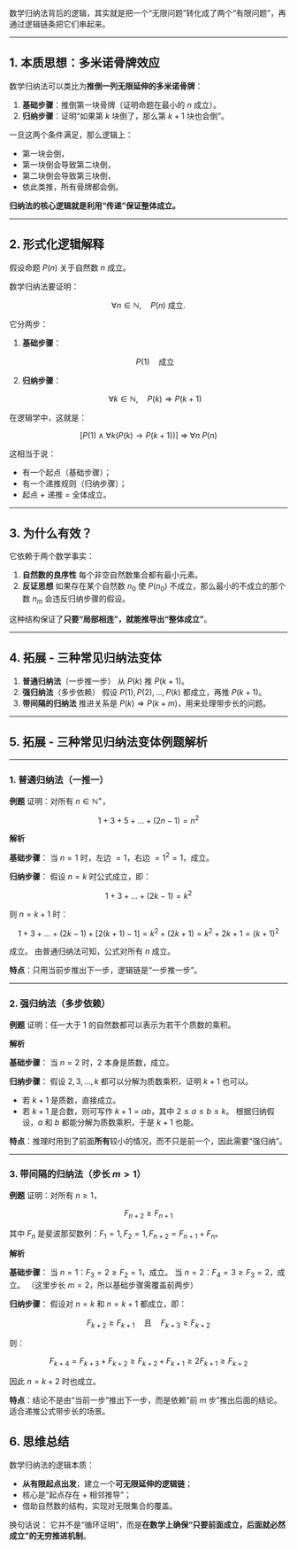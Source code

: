 数学归纳法背后的逻辑，其实就是把一个“无限问题”转化成了两个“有限问题”，再通过逻辑链条把它们串起来。

---

## 1. 本质思想：多米诺骨牌效应

数学归纳法可以类比为**推倒一列无限延伸的多米诺骨牌**：

1. **基础步骤**：推倒第一块骨牌（证明命题在最小的 $n$ 成立）。
2. **归纳步骤**：证明“如果第 $k$ 块倒了，那么第 $k+1$ 块也会倒”。

一旦这两个条件满足，那么逻辑上：

* 第一块会倒，
* 第一块倒会导致第二块倒，
* 第二块倒会导致第三块倒，
* 依此类推，所有骨牌都会倒。

**归纳法的核心逻辑就是利用“传递”保证整体成立。**

---

## 2. 形式化逻辑解释

假设命题 $P(n)$ 关于自然数 $n$ 成立。

数学归纳法要证明：

$$
\forall n \in \mathbb{N}, \quad P(n) \text{ 成立}.
$$

它分两步：

1. **基础步骤**：

   $$
   P(1) \quad \text{成立}
   $$
2. **归纳步骤**：

   $$
   \forall k \in \mathbb{N}, \quad P(k) \Rightarrow P(k+1)
   $$

在逻辑学中，这就是：

$$
[P(1) \land \forall k (P(k) \rightarrow P(k+1))] \ \Rightarrow\ \forall n \ P(n)
$$

这相当于说：

* 有一个起点（基础步骤）；
* 有一个递推规则（归纳步骤）；
* 起点 + 递推 = 全体成立。

---

## 3. 为什么有效？

它依赖于两个数学事实：

1. **自然数的良序性**
   每个非空自然数集合都有最小元素。
2. **反证思想**
   如果存在某个自然数 $n_0$ 使 $P(n_0)$ 不成立，那么最小的不成立的那个数 $n_m$ 会违反归纳步骤的假设。

这种结构保证了**只要“局部相连”，就能推导出“整体成立”**。

---

## 4. 拓展 - 三种常见归纳法变体

1. **普通归纳法**（一步推一步）
   从 $P(k)$ 推 $P(k+1)$。
2. **强归纳法**（多步依赖）
   假设 $P(1),P(2),...,P(k)$ 都成立，再推 $P(k+1)$。
3. **带间隔的归纳法**
   推进关系是 $P(k) \Rightarrow P(k+m)$，用来处理带步长的问题。

---


## 5. 拓展 - 三种常见归纳法变体例题解析

---

### 1. 普通归纳法（一推一）

**例题**
证明：对所有 $n \in \mathbb{N}^+$，

$$
1 + 3 + 5 + \dots + (2n-1) = n^2
$$

**解析**

**基础步骤**：
当 $n=1$ 时，左边 $= 1$，右边 $= 1^2 = 1$，成立。

**归纳步骤**：
假设 $n=k$ 时公式成立，即：

$$
1 + 3 + \dots + (2k-1) = k^2
$$

则 $n = k+1$ 时：

$$
1 + 3 + \dots + (2k-1) + [2(k+1) - 1]
= k^2 + (2k+1) = k^2 + 2k + 1 = (k+1)^2
$$

成立。
由普通归纳法可知，公式对所有 $n$ 成立。

**特点**：只用当前步推出下一步，逻辑链是“一步推一步”。

---

### 2. 强归纳法（多步依赖）

**例题**
证明：任一大于 1 的自然数都可以表示为若干个质数的乘积。

**解析**

**基础步骤**：
当 $n=2$ 时，2 本身是质数，成立。

**归纳步骤**：
假设 $2,3,\dots,k$ 都可以分解为质数乘积，证明 $k+1$ 也可以。

* 若 $k+1$ 是质数，直接成立。
* 若 $k+1$ 是合数，则可写作 $k+1 = ab$，其中 $2 \le a \le b \le k$。
  根据归纳假设，$a$ 和 $b$ 都能分解为质数乘积，于是 $k+1$ 也能。

**特点**：推理时用到了前面**所有**较小的情况，而不只是前一个，因此需要“强归纳”。

---

### 3. 带间隔的归纳法（步长 $m>1$）

**例题**
证明：对所有 $n \ge 1$，

$$
F_{n+2} \ge F_{n+1}
$$

其中 $F_n$ 是斐波那契数列：$F_1=1, F_2=1, F_{n+2} = F_{n+1} + F_n$。

**解析**

**基础步骤**：
当 $n=1$：$F_3 = 2 \ge F_2 = 1$，成立。
当 $n=2$：$F_4 = 3 \ge F_3 = 2$，成立。
（这里步长 $m=2$，所以基础步骤需覆盖前两步）

**归纳步骤**：
假设对 $n=k$ 和 $n=k+1$ 都成立，即：

$$
F_{k+2} \ge F_{k+1} \quad\text{且}\quad F_{k+3} \ge F_{k+2}
$$

则：

$$
F_{k+4} = F_{k+3} + F_{k+2} \ge F_{k+2} + F_{k+1} \ge 2F_{k+1} \ge F_{k+2}
$$

因此 $n = k+2$ 时也成立。

**特点**：结论不是由“当前一步”推出下一步，而是依赖“前 $m$ 步”推出后面的结论。适合递推公式带步长的场景。


## 6. 思维总结

数学归纳法的逻辑本质：

* **从有限起点出发**，建立一个**可无限延伸的逻辑链**；
* 核心是“起点存在 + 相邻推导”；
* 借助自然数的结构，实现对无限集合的覆盖。

换句话说：
它并不是“循环证明”，而是**在数学上确保“只要前面成立，后面就必然成立”的无穷推进机制**。